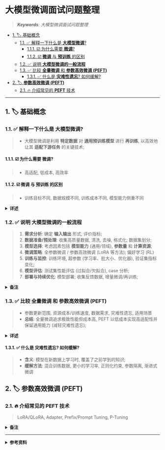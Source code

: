 大模型微调面试问题整理
===
<!--START_SECTION:badge-->
<!--END_SECTION:badge-->
<!--info
date: 2025-09-13 16:23:17
toc_title: 面试问题整理
top: false
draft: false
hidden: true
section_number: false
level: 0
tag: []
-->

<!--START_SECTION:keywords-->
> ***Keywords**: 大模型微调面试问题整理*
<!--END_SECTION:keywords-->

<!--START_SECTION:paper_title-->
<!--END_SECTION:paper_title-->

<!--START_SECTION:toc-->
- [1. 🏷️ 基础概念](#1-️-基础概念)
    - [1.1. ✅ 解释一下什么是 **大模型微调**?](#11--解释一下什么是-大模型微调)
        - [1.1.1. ☑️ 为什么需要 **微调**?](#111-️-为什么需要-微调)
        - [1.1.2. ☑️ **微调** 与 **预训练** 的区别](#112-️-微调-与-预训练-的区别)
    - [1.2. ✅ 说明 **大模型微调的一般流程**](#12--说明-大模型微调的一般流程)
    - [1.3. ✅ 比较 **全量微调** 和 **参数高效微调 (PEFT)**](#13--比较-全量微调-和-参数高效微调-peft)
        - [1.3.1. ✅ 什么是 **灾难性遗忘**? 如何缓解?](#131--什么是-灾难性遗忘-如何缓解)
- [2. 🏷️ **参数高效微调 (PEFT)**](#2-️-参数高效微调-peft)
    - [2.1. 🔥 介绍常见的 **PEFT** 技术](#21--介绍常见的-peft-技术)
<!--END_SECTION:toc-->

---

## 1. 🏷️ 基础概念

### 1.1. ✅ 解释一下什么是 **大模型微调**?
> - 大模型微调是利用 **特定数据** 对 **通用预训练模型** 进行 **再训练**, 以高效地让其 **适配下游任务** 的关键技术;

#### 1.1.1. ☑️ 为什么需要 **微调**?
> - 高适配, 低成本, 高效率

#### 1.1.2. ☑️ **微调** 与 **预训练** 的区别
> - 训练目标不同, 数据规模不同, 训练成本不同, 模型能力侧重不同

<details><summary><b>详述</b></summary>

| 维度 | 预训练 | 微调 |
| --- | --- | --- |
| 训练目标不同 | 学习通用语言模式与知识表示, 构建广泛的基础能力 | 适配特定任务或领域, 提升在该场景下的性能 |
| 数据规模不同 | 使用大规模、跨领域的通用数据集 | 使用较小规模、领域相关或任务特定的数据集 |
| 训练成本不同 | 需要极高的计算资源与时间成本 | 在已有模型基础上进行, 成本显著降低 |
| 模型能力侧重不同 | 获得广泛的通用能力 | 强化特定任务能力, 可能牺牲部分通用性 |

</details>

### 1.2. ✅ 说明 **大模型微调的一般流程**
> 1. **需求分析**: 确定 **输入输出** 形式, 评价指标; 
> 2. **数据准备/预处理**: 收集高质量数据, 清洗, 去噪, 格式化; 数据集划分;
> 3. **模型选择**: 考虑因素包括 **模型能力** (通用/领域), **参数量** 和 **计算资源**;
> 4. **微调策略**: 全参数微调 / 参数高效微调 (LoRA 等方法); 偏好学习 (RL)
> 5. **训练与监控**: 训练环境, 超参数 (学习率、批大小、优化器), 验证集指标变化;
> 6. **模型评估**: 测试集性能评估 (过拟合/欠拟合), case 分析;
> 7. **部署与持续优化**: 模型部署; 收集反馈数据, 增量微调/再训练;

<details><summary><b>备注</b></summary>

- 大模型把所有任务统一到了 **生成任务**, 因此确定 **输入输出形式** 比 **任务类型** 更重要;

</details>

### 1.3. ✅ 比较 **全量微调** 和 **参数高效微调 (PEFT)**
> - 参数更新范围, 资源成本/训练速度, 数据需求, 灾难性遗忘, 适用场景
> - **总结**: 全量微调追求极致性能但成本高, PEFT 以低成本实现高适配性并保留通用能力 (减轻灾难性遗忘);

<details><summary><b>详述</b></summary>

| 对比维度 | 全量微调 | 参数高效微调 (PEFT) |
|---|---|---|
| **参数更新范围** | **全部参数** | **少量新增或选定的参数** |
| **资源成本/训练速度** | 计算量与显存占用**高**, **训练慢** | 计算量与显存占用**低**, **训练快** |
| **数据需求** | 需要**大规模数据**以避免过拟合 | 对数据量要求相对较低 |
| **灾难性遗忘** | **严重** | **较轻** |
| **适用场景** | **资源充足**, 追求极致性能 | **资源有限**, 多任务部署或快速迭代 |

</details>

#### 1.3.1. ✅ 什么是 **灾难性遗忘**? 如何缓解?
> - **含义**: 模型在新数据上学习时, 覆盖了之前学到的知识;  
> - **缓解方法**: 混合训练数据, 更小的学习率, 正则化约束, 参数隔离, 渐进式微调


## 2. 🏷️ **参数高效微调 (PEFT)**

### 2.1. 🔥 介绍常见的 **PEFT** 技术
> LoRA/QLoRA, Adapter, Prefix/Prompt Tuning, P-Tuning

<details><summary><b>备注</b></summary>


</details>

--- 

<details><summary><b>参考资料</b></summary>

<!-- omit in toc -->
<!-- ## 📍 参考资料 -->
- [大模型微调模拟面试 - DeepSeek](https://chat.deepseek.com/a/chat/s/7342a1fe-2d3f-487f-aa41-bec5af706268)
- [大模型微调模拟面试 - Copilot](https://copilot.microsoft.com/chats/BmUFVXkQA5qt96LBUEpJK)

</details>



